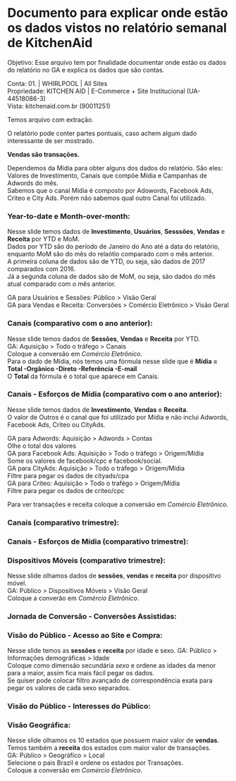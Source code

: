# Documento para explicar onde estão os dados vistos no relatório semanal de KitchenAid

Objetivo: Esse arquivo tem por finalidade documentar onde estão os dados do relatório no GA e explica os dados que são contas.  
  
Conta: 01. | WHIRLPOOL | All Sites  
Propriedade: KITCHEN AID | E-Commerce + Site Institucional (UA-44518086-3)  
Vista: kitchenaid.com.br (90011251)  
  
Temos arquivo com extração.  
  
O relatório pode conter partes pontuais, caso achem algum dado interessante de ser mostrado.  
  
**Vendas são transações.**  
  
Dependemos da Mídia para obter alguns dos dados do relatório. São eles: Valores de Investimento, Canais que compõe Mídia e Campanhas de Adwords do mês.  
Sabemos que o canal Mídia é composto por Adowords, Facebook Ads, Criteo e City Ads. Porém não sabemos qual outro Canal foi utilizado.  

### Year-to-date e Month-over-month:

Nesse slide temos dados de **Investimento**, **Usuários**, **Sesssões**, **Vendas** e **Receita** por YTD e MoM.  
Dados por YTD são do período de Janeiro do Ano até a data do relatório, enquanto MoM são do mês do relaótio comparado com o mês anterior.  
A primeira coluna de dados são de YTD, ou seja, são dados de 2017 comparados com 2016.  
Já a segunda coluna de dados são de MoM, ou seja, são dados do mês atual comparado com o mês anterior.  
  
GA para Usuários e Sessões: Público > Visão Geral  
GA para Vendas e Receita: Conversões > Comércio Eletrônico > Visão Geral  

### Canais (comparativo com o ano anterior):

Nesse slide temos dados de **Sessões**, **Vendas** e **Receita** por YTD.  
GA: Aquisição > Todo o tráfego > Canais  
Coloque a conversão em *Comércio Eletrônico*.  
Para o dado de Mídia, nós temos uma fórmula nesse slide que é **Mídia = Total -Orgânico -Direto -Referência -E-mail**  
O **Total** da fórmula é o total que aparece em Canais.  

### Canais - Esforços de Mídia (comparativo com o ano anterior):

Nesse slide temos dados de **Investimento**, **Vendas** e **Receita**.  
O valor de Outros é o canal que foi utilizado por Mídia e não inclui Adwords, Facebook Ads, Criteo ou CityAds.  
  
GA para Adwords: Aquisição > Adwords > Contas  
Olhe o total dos valores  
GA para Facebook Ads: Aquisição > Todo o tráfego > Origem/Mídia  
Some os valores de facebook/cpc e facebook/social.  
GA para CityAds: Aquisição > Todo o tráfego > Origem/Mídia  
Filtre para pegar os dados de cityads/cpa  
GA para Criteo: Aquisição > Todo o trafégo > Origem/Mídia  
Filtre para pegar os dados de criteo/cpc  
  
Para ver transações e receita coloque a conversão em *Comércio Eletrônico*.  
  
### Canais (comparativo trimestre):

### Canais - Esforços de Mídia (comparativo trimestre):

### Dispositivos Móveis (comparativo trimestre):

Nesse slide olhamos dados de **sessões**, **vendas** e **receita** por dispositivo móvel.  
GA: Público > Dispositivos Móveis > Visão Geral  
Coloque a converão em *Comércio Eletrônico*.  
  
### Jornada de Conversão - Conversões Assistidas:

### Visão do Público - Acesso ao Site e Compra:

Nesse slide temos as **sessões** e **receita** por idade e sexo.
GA: Público > Informações demográficas > Idade  
Coloque como dimensão secundária *sexo* e ordene as idades da menor para a maior, assim fica mais fácil pegar os dados.  
Se quiser pode colocar filtro avançado de correspondência exata para pegar os valores de cada sexo separados.  
  
### Visão do Público - Interesses do Público:

### Visão Geográfica:

Nesse slide olhamos os 10 estados que possuem maior valor de **vendas**. Temos também a **receita** dos estados com maior valor de transações.  
GA: Público > Geográfico > Local  
Selecione o pais Brazil e ordene os estados por Transações.  
Coloque a conversão em *Comércio Eletrônico*.  
